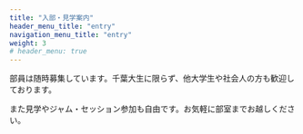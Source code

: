 ```yaml
---
title: "入部・見学案内"
header_menu_title: "entry"
navigation_menu_title: "entry"
weight: 3
# header_menu: true
---
```


部員は随時募集しています。千葉大生に限らず、他大学生や社会人の方も歓迎しております。

また見学やジャム・セッション参加も自由です。お気軽に部室までお越しください。
